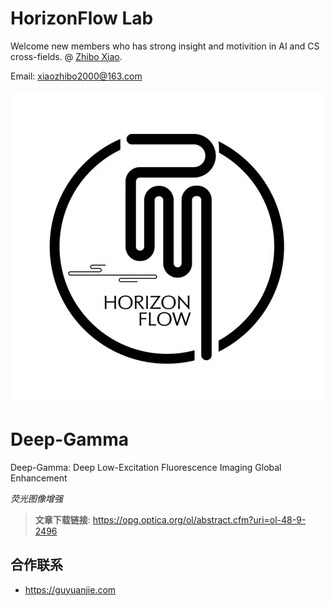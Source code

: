 # HorizonFlow Lab
Welcome new members who has strong insight and motivition in AI and CS cross-fields. 
@ [Zhibo Xiao](https://github.com/ZhiboXiao).

Email: xiaozhibo2000@163.com

![LOGO](https://github.com/yinghanguan/images/blob/main/LOGO.jpg)

# Deep-Gamma
Deep-Gamma: Deep Low-Excitation Fluorescence Imaging Global Enhancement

*荧光图像增强*

> **文章下载链接**: https://opg.optica.org/ol/abstract.cfm?uri=ol-48-9-2496


## 合作联系

  - https://guyuanjie.com
